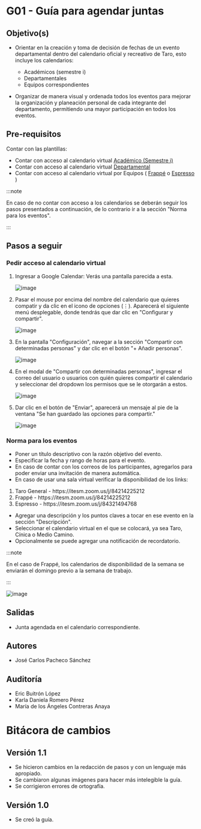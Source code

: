 # G01 - Guía para agendar juntas

## Objetivo(s)

- Orientar en la creación y toma de decisión de fechas de un evento departamental dentro del calendario oficial y recreativo de Taro, esto incluye los calendarios:
  <ul><li>Académicos (semestre i)</li><li>Departamentales</li><li>Equipos correspondientes</li></ul>

- Organizar de manera visual y ordenada todos los eventos para mejorar la organización y planeación personal de cada integrante del departamento, permitiendo una mayor participación en todos los eventos.

## Pre-requisitos

Contar con las plantillas:

- Contar con acceso al calendario virtual [Académico (Semestre i)](https://calendar.google.com/calendar/embed?src=itesm.mx_jd61cv3hbbmtuiib93un8s2lok%40group.calendar.google.com&ctz=America%2FMexico_City)
- Contar con acceso al calendario virtual [Departamental](https://calendar.google.com/calendar/embed?src=c_fprk5lfepv1dslipu1dv1let2c%40group.calendar.google.com&ctz=America%2FMexico_City)
- Contar con acceso al calendario virtual por Equipos ( [Frappé](https://calendar.google.com/calendar/embed?src=c_8s7cshndqlge2j7bbbnk6g5tbo%40group.calendar.google.com&ctz=America%2FMexico_City) o [Espresso](https://calendar.google.com/calendar/embed?src=c_i6eeag7cqgta7spmhe8iuv3p78%40group.calendar.google.com&ctz=America%2FMexico_City) )

:::note

En caso de no contar con acceso a los calendarios se deberán seguir los pasos presentados a continuación, de lo contrario ir a la sección "Norma para los eventos".

:::

## Pasos a seguir

### Pedir acceso al calendario virtual

<ol>
<li> Ingresar a Google Calendar: Verás una pantalla parecida a esta.</li>

![image](../../static/img/guias/G01/g01-img-1.png)

<li>Pasar el mouse por encima del nombre del calendario que quieres compatir y da clic en el icono de opciones (⋮). Aparecerá el siguiente menú desplegable, donde tendrás que dar clic en "Configurar y compartir".</li>

![image](../../static/img/guias/G01/g01-img-3.png)

<li>En la pantalla "Configuración", navegar a la sección "Compartir con determinadas personas" y dar clic en el botón "+ Añadir personas".</li>

![image](../../static/img/guias/G01/G01_addpeople.png)

<li>En el modal de "Compartir con determinadas personas", ingresar el correo del usuario o usuarios con quién quieres compartir el calendario y seleccionar del dropdown los permisos que se le otorgarán a estos. </li>

![image](../../static/img/guias/G01/g01-img-6.png)

<li>Dar clic en el botón de "Enviar", aparecerá un mensaje al pie de la ventana "Se han guardado las opciones para compartir."</li>

![image](../../static/img/guias/G01/G01_enviar.png)

</ol>

### Norma para los eventos

- Poner un título descriptivo con la razón objetivo del evento.
- Especificar la fecha y rango de horas para el evento.
- En caso de contar con los correos de los participantes, agregarlos para poder enviar una invitación de manera automática.
- En caso de usar una sala virtual verificar la disponibilidad de los links:
  
<ol><li>Taro General - https://itesm.zoom.us/j/84214225212 </li><li>Frappé -  https://itesm.zoom.us/j/84214225212
  </li><li>Espresso -  https://itesm.zoom.us/j/84321494768
  </li></ol>

- Agregar una descripción y los puntos claves a tocar en ese evento en la sección "Descripción".
- Seleccionar el calendario virtual en el que se colocará, ya sea Taro, Cínica o Medio Camino.
- Opcionalmente se puede agregar una notificación de recordatorio.

:::note

En el caso de Frappé, los calendarios de disponibilidad de la semana se enviarán el domingo previo a la semana de trabajo.

:::

![image](../../static/img/guias/G01/g01-img-7.png)

## Salidas

- Junta agendada en el calendario correspondiente.

## Autores

- José Carlos Pacheco Sánchez

## Auditoría

- Eric Buitrón López
- Karla Daniela Romero Pérez
- María de los Ángeles Contreras Anaya


# Bitácora de cambios

## Versión 1.1
  - Se hicieron cambios en la redacción de pasos y con un lenguaje más apropiado.
  - Se cambiaron algunas imágenes para hacer más intelegible la guía.
  - Se corrigieron errores de ortografía.

## Versión 1.0
  - Se creó la guía.
